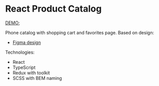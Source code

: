 # React Product Catalog

[DEMO](https://io-med.github.io/react_phone-catalog/);

Phone catalog with shopping cart and favorites page. Based on design:

- [Figma design](https://www.figma.com/file/T5ttF21UnT6RRmCQQaZc6L/Phone-catalog-(V2)-Original)

Technologies:

- React
- TypeScript
- Redux with toolkit
- SCSS with BEM naming
